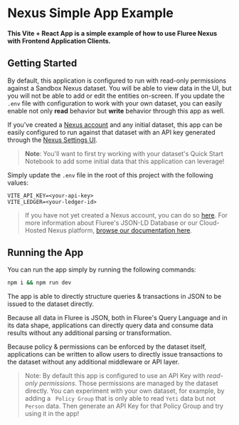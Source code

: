# Nexus Simple App Example

#### This Vite + React App is a simple example of how to use Fluree Nexus with Frontend Application Clients.

## Getting Started

By default, this application is configured to run with read-only permissions against a Sandbox Nexus dataset. You will be able to view data in the UI, but you will not be able to add or edit the entities on-screen. If you update the `.env` file with configuration to work with your own dataset, you can easily enable not only **read** behavior but **write** behavior through this app as well.

If you've created a [Nexus account](https://data.flur.ee/) and any initial dataset, this app can be easily configured to run against that dataset with an API key generated through the [Nexus Settings UI](https://developers.flur.ee/docs/nexus/datasets/settings/).

> **Note**: You'll want to first try working with your dataset's Quick Start Notebook to add some initial data that this application can leverage!

Simply update the `.env` file in the root of this project with the following values:

```
VITE_API_KEY=<your-api-key>
VITE_LEDGER=<your-ledger-id>
```

> If you have not yet created a Nexus account, you can do so [here](https://data.flur.ee/). For more information about Fluree's JSON-LD Database or our Cloud-Hosted Nexus platform, [browse our documentation here](https://developers.flur.ee/).

## Running the App

You can run the app simply by running the following commands:

```bash
npm i && npm run dev
```

The app is able to directly structure queries & transactions in JSON to be issued to the dataset directly.

Because all data in Fluree is JSON, both in Fluree's Query Language and in its data shape, applications can directly query data and consume data results without any additional parsing or transformation.

Because policy & permissions can be enforced by the dataset itself, applications can be written to allow users to directly issue transactions to the dataset without any additional middleware or API layer.

> Note: By default this app is configured to use an API Key with _read-only permissions_. Those permissions are managed by the dataset directly. You can experiment with your own dataset, for example, by adding a ` Policy Group` that is only able to read `Yeti` data but not `Person` data. Then generate an API Key for that Policy Group and try using it in the app!
